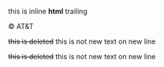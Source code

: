 this is <span class="name">inline **html**</span> trailing

&copy; AT&T

<del>this is deleted</del> this is not
new text on new line

<s>this is deleted</s> this is not
new text on new line
